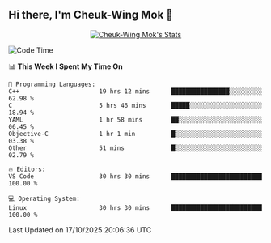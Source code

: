 ## Hi there, I'm Cheuk-Wing Mok 👋

<!--
**mozro0327/mozro0327** is a ✨ _special_ ✨ repository because its `README.md` (this file) appears on your GitHub profile.

Here are some ideas to get you started:

- 🔭 I’m currently working on ...
- 🌱 I’m currently learning ...
- 👯 I’m looking to collaborate on ...
- 🤔 I’m looking for help with ...
- 💬 Ask me about ...
- 📫 How to reach me: ...
- 😄 Pronouns: ...
- ⚡ Fun fact: ...
-->

<p align="center">
  <a href="https://github.com/mozro0327" class="rich-diff-level-one">
    <img src="https://github-readme-stats.vercel.app/api?username=mozro0327&title_color=333&text_color=777" alt="Cheuk-Wing Mok's Stats" >
    <!-- &hide=issues
    <img src="https://github-readme-stats.vercel.app/api?username=mozro0327&hide=issues&title_color=333&text_color=777" alt="Cheuk-Wing Mok's Stats" >
    -->
  </a>
</p>

<!--START_SECTION:waka-->
![Code Time](http://img.shields.io/badge/Code%20Time-3%2C927%20hrs%2056%20mins-blue)

📊 **This Week I Spent My Time On** 

```text
💬 Programming Languages: 
C++                      19 hrs 12 mins      ████████████████░░░░░░░░░   62.98 % 
C                        5 hrs 46 mins       █████░░░░░░░░░░░░░░░░░░░░   18.94 % 
YAML                     1 hr 58 mins        ██░░░░░░░░░░░░░░░░░░░░░░░   06.45 % 
Objective-C              1 hr 1 min          █░░░░░░░░░░░░░░░░░░░░░░░░   03.38 % 
Other                    51 mins             █░░░░░░░░░░░░░░░░░░░░░░░░   02.79 % 

🔥 Editors: 
VS Code                  30 hrs 30 mins      █████████████████████████   100.00 % 

💻 Operating System: 
Linux                    30 hrs 30 mins      █████████████████████████   100.00 % 
```


 Last Updated on 17/10/2025 20:06:36 UTC
<!--END_SECTION:waka-->
